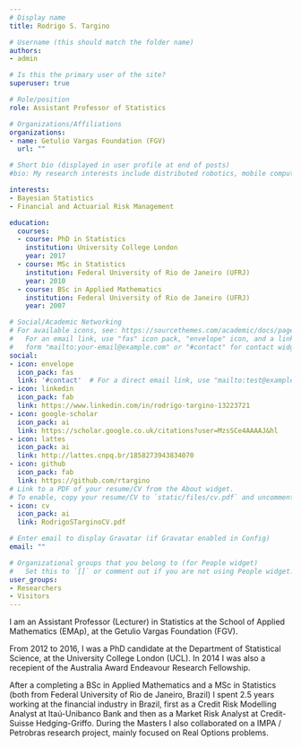 ```yaml
---
# Display name
title: Rodrigo S. Targino

# Username (this should match the folder name)
authors:
- admin

# Is this the primary user of the site?
superuser: true

# Role/position
role: Assistant Professor of Statistics

# Organizations/Affiliations
organizations:
- name: Getulio Vargas Foundation (FGV)
  url: ""

# Short bio (displayed in user profile at end of posts)
#bio: My research interests include distributed robotics, mobile computing and programmable matter.

interests:
- Bayesian Statistics
- Financial and Actuarial Risk Management

education:
  courses:
  - course: PhD in Statistics
    institution: University College London
    year: 2017
  - course: MSc in Statistics
    institution: Federal University of Rio de Janeiro (UFRJ)
    year: 2010
  - course: BSc in Applied Mathematics
    institution: Federal University of Rio de Janeiro (UFRJ)
    year: 2007

# Social/Academic Networking
# For available icons, see: https://sourcethemes.com/academic/docs/page-builder/#icons
#   For an email link, use "fas" icon pack, "envelope" icon, and a link in the
#   form "mailto:your-email@example.com" or "#contact" for contact widget.
social:
- icon: envelope
  icon_pack: fas
  link: '#contact'  # For a direct email link, use "mailto:test@example.org".
- icon: linkedin
  icon_pack: fab
  link: https://www.linkedin.com/in/rodrigo-targino-13223721
- icon: google-scholar
  icon_pack: ai
  link: https://scholar.google.co.uk/citations?user=MzsSCe4AAAAJ&hl
- icon: lattes
  icon_pack: ai
  link: http://lattes.cnpq.br/1858273943834070
- icon: github
  icon_pack: fab
  link: https://github.com/rtargino
# Link to a PDF of your resume/CV from the About widget.
# To enable, copy your resume/CV to `static/files/cv.pdf` and uncomment the lines below.
- icon: cv
  icon_pack: ai
  link: RodrigoSTarginoCV.pdf

# Enter email to display Gravatar (if Gravatar enabled in Config)
email: ""

# Organizational groups that you belong to (for People widget)
#   Set this to `[]` or comment out if you are not using People widget.
user_groups:
- Researchers
- Visitors
---
```


I am an Assistant Professor (Lecturer) in Statistics at the School of Applied Mathematics (EMAp), at the Getulio Vargas Foundation (FGV).

From 2012 to 2016, I was a PhD candidate at the Department of Statistical Science, at the University College London (UCL). In 2014 I was also a recepient of the Australia Award Endeavour Research Fellowship.

After a completing a BSc in Applied Mathematics and a MSc in Statistics (both from Federal University of Rio de Janeiro, Brazil) I spent 2.5 years working at the financial industry in Brazil, first as a Credit Risk Modelling Analyst at Itaú-Unibanco Bank and then as a Market Risk Analyst at Credit-Suisse Hedging-Griffo. During the Masters I also collaborated on a IMPA / Petrobras research project, mainly focused on Real Options problems.
